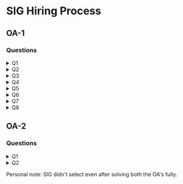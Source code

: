 # SIG Hiring Process

## OA-1

### Questions

[](./assets/SIG-1/SIG-1-Q1-1.png)

<details>
<summary>
Q1
</summary>
<img src = "./assets/SIG-1/SIG-1-Q1-1.png"/>
<img src = "./assets/SIG-1/SIG-1-Q1-2.png"/>
<img src = "./assets/SIG-1/SIG-1-Q1-3.png"/>
</details>

<details>
<summary>
Q2
</summary>
<img src = "./assets/SIG-1/SIG-1-Q2-1.png"/>
<img src = "./assets/SIG-1/SIG-1-Q2-2.png"/>
</details>

<details>
<summary>
Q3
</summary>
<img src = "./assets/SIG-1/SIG-1-Q3.png"/>
</details>

<details>
<summary>
Q4
</summary>
<img src = "./assets/SIG-1/SIG-1-Q4.png"/>
</details>

<details>
<summary>
Q5
</summary>
<img src = "./assets/SIG-1/SIG-1-Q5.png"/>
</details>

<details>
<summary>
Q6
</summary>
<img src = "./assets/SIG-1/SIG-1-Q6.png"/>
</details>

<details>
<summary>
Q7
</summary>
<img src = "./assets/SIG-1/SIG-1-Q7.png"/>
</details>

<details>
<summary>
Q8
</summary>
<pre>
#include < iostream >
#include < vector >

class A
{
public:
    A() {std::cout << "Constructor A\n";}
    ~A() {std::cout << "Destructor A\n";}
};

class B: public A
{
public:
    B() {std::cout << "Constructor B\n";}
    ~B() {std::cout << "Destructor B\n";}
};

int main()
{
    B b;
    A* p = new B;
    delete p;
}
</pre>
</details>

## OA-2

### Questions

<details>
<summary>
Q1
</summary>
<img src = "./assets/SIG-2/SIG-2-Q1-1.png"/>
<img src = "./assets/SIG-2/SIG-2-Q1-2.png"/>
<img src = "./assets/SIG-2/SIG-2-Q1-3.png"/>
<img src = "./assets/SIG-2/SIG-2-Q1-4.png"/>
</details>

<details>
<summary>
Q2
</summary>
<img src = "./assets/SIG-2/SIG-2-Q2-1.png"/>
<img src = "./assets/SIG-2/SIG-2-Q2-2.png"/>
<img src = "./assets/SIG-2/SIG-2-Q2-3.png"/>
<img src = "./assets/SIG-2/SIG-2-Q2-4.png"/>
</details>

Personal note: SIG didn't select even after solving both the OA's fully.